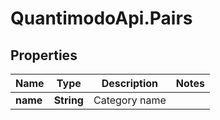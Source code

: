 # QuantimodoApi.Pairs

## Properties
Name | Type | Description | Notes
------------ | ------------- | ------------- | -------------
**name** | **String** | Category name | 


